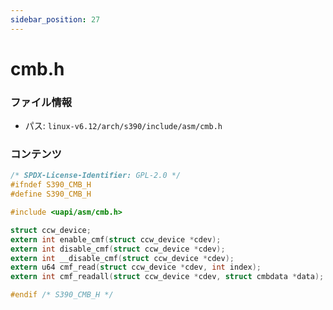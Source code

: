```yaml
---
sidebar_position: 27
---
```

# cmb.h

### ファイル情報

- パス: `linux-v6.12/arch/s390/include/asm/cmb.h`

### コンテンツ

```h
/* SPDX-License-Identifier: GPL-2.0 */
#ifndef S390_CMB_H
#define S390_CMB_H

#include <uapi/asm/cmb.h>

struct ccw_device;
extern int enable_cmf(struct ccw_device *cdev);
extern int disable_cmf(struct ccw_device *cdev);
extern int __disable_cmf(struct ccw_device *cdev);
extern u64 cmf_read(struct ccw_device *cdev, int index);
extern int cmf_readall(struct ccw_device *cdev, struct cmbdata *data);

#endif /* S390_CMB_H */

```
